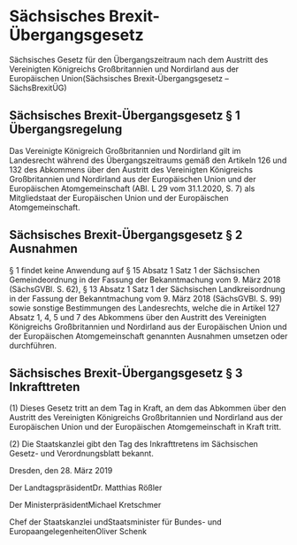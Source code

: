 # Sächsisches Brexit-Übergangsgesetz 

Sächsisches Gesetz für den Übergangszeitraum nach dem Austritt des Vereinigten Königreichs Großbritannien und Nordirland aus der Europäischen Union(Sächsisches Brexit-Übergangsgesetz – SächsBrexitÜG)

## Sächsisches Brexit-Übergangsgesetz  § 1 Übergangsregelung

Das Vereinigte Königreich Großbritannien und Nordirland gilt im Landesrecht während des Übergangszeitraums gemäß den Artikeln 126 und 132 des Abkommens über den Austritt des Vereinigten Königreichs Großbritannien und Nordirland aus der Europäischen Union und der Europäischen Atomgemeinschaft (ABl. L 29 vom 31.1.2020, S. 7) als Mitgliedstaat der Europäischen Union und der Europäischen Atomgemeinschaft.


## Sächsisches Brexit-Übergangsgesetz  § 2 Ausnahmen

§ 1 findet keine Anwendung auf § 15 Absatz 1 Satz 1 der Sächsischen Gemeindeordnung in der Fassung der Bekanntmachung vom 9. März 2018 (SächsGVBl. S. 62), § 13 Absatz 1 Satz 1 der Sächsischen Landkreisordnung in der Fassung der Bekanntmachung vom 9. März 2018 (SächsGVBl. S. 99) sowie sonstige Bestimmungen des Landesrechts, welche die in Artikel 127 Absatz 1, 4, 5 und 7 des Abkommens über den Austritt des Vereinigten Königreichs Großbritannien und Nordirland aus der Europäischen Union und der Europäischen Atomgemeinschaft genannten Ausnahmen umsetzen oder durchführen.


## Sächsisches Brexit-Übergangsgesetz  § 3 Inkrafttreten

(1) Dieses Gesetz tritt an dem Tag in Kraft, an dem das Abkommen über den Austritt des Vereinigten Königreichs Großbritannien und Nordirland aus der Europäischen Union und der Europäischen Atomgemeinschaft in Kraft tritt.

(2) Die Staatskanzlei gibt den Tag des Inkrafttretens im Sächsischen Gesetz- und Verordnungsblatt bekannt.

Dresden, den 28. März 2019

Der LandtagspräsidentDr. Matthias Rößler

Der MinisterpräsidentMichael Kretschmer

Chef der Staatskanzlei undStaatsminister für Bundes- und EuropaangelegenheitenOliver Schenk

